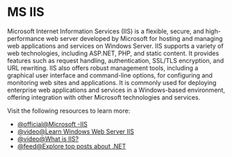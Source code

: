 # MS IIS

Microsoft Internet Information Services (IIS) is a flexible, secure, and high-performance web server developed by Microsoft for hosting and managing web applications and services on Windows Server. IIS supports a variety of web technologies, including ASP.NET, PHP, and static content. It provides features such as request handling, authentication, SSL/TLS encryption, and URL rewriting. IIS also offers robust management tools, including a graphical user interface and command-line options, for configuring and monitoring web sites and applications. It is commonly used for deploying enterprise web applications and services in a Windows-based environment, offering integration with other Microsoft technologies and services.

Visit the following resources to learn more:

- [@official@Microsoft -IIS](https://www.iis.net/)
- [@video@Learn Windows Web Server IIS](https://www.youtube.com/watch?v=1VdxPWwtISA)
- [@video@What is IIS?](https://www.youtube.com/watch?v=hPWSqEXOjQY)
- [@feed@Explore top posts about .NET](https://app.daily.dev/tags/.net?ref=roadmapsh)
